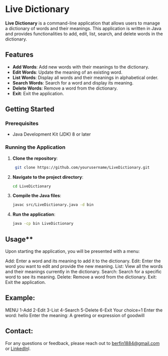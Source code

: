 # Live Dictionary

**Live Dictionary** is a command-line application that allows users to manage a dictionary of words and their meanings. This application is written in Java and provides functionalities to add, edit, list, search, and delete words in the dictionary.

## Features

- **Add Words**: Add new words with their meanings to the dictionary.
- **Edit Words**: Update the meaning of an existing word.
- **List Words**: Display all words and their meanings in alphabetical order.
- **Search Words**: Search for a word and display its meaning.
- **Delete Words**: Remove a word from the dictionary.
- **Exit**: Exit the application.

## Getting Started

### Prerequisites

- Java Development Kit (JDK) 8 or later

### Running the Application

1. **Clone the repository**:
   ```bash
    git clone https://github.com/yourusername/LiveDictionary.git
2. **Navigate to the project directory**:
   ```bash
   cd LiveDictionary
3. **Compile the Java files**:
   ```bash
   javac src/LiveDictionary.java -d bin
4. **Run the application**:
   ```bash
   java -cp bin LiveDictionary

## Usage**
Upon starting the application, you will be presented with a menu:

Add: Enter a word and its meaning to add it to the dictionary.
Edit: Enter the word you want to edit and provide the new meaning.
List: View all the words and their meanings currently in the dictionary.
Search: Search for a specific word to see its meaning.
Delete: Remove a word from the dictionary.
Exit: Exit the application.

## Example:
MENU
1-Add
2-Edit
3-List
4-Search
5-Delete
6-Exit
Your choice=1
Enter the word: hello
Enter the meaning: A greeting or expression of goodwill

## Contact:
For any questions or feedback, please reach out to berfin1884@gmail.com or [LinkedIn](https://www.linkedin.com/in/berfinasl)l.
